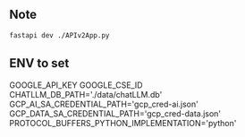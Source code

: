 ## Note

```sh
fastapi dev ./APIv2App.py
```

## ENV to set

GOOGLE_API_KEY
GOOGLE_CSE_ID
CHATLLM_DB_PATH='./data/chatLLM.db'
GCP_AI_SA_CREDENTIAL_PATH='gcp_cred-ai.json'
GCP_DATA_SA_CREDENTIAL_PATH='gcp_cred-data.json'
PROTOCOL_BUFFERS_PYTHON_IMPLEMENTATION='python'